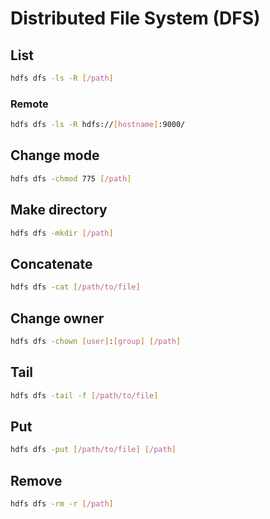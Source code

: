 # Distributed File System (DFS)

## List

```sh
hdfs dfs -ls -R [/path]
```

### Remote

```sh
hdfs dfs -ls -R hdfs://[hostname]:9000/
```

## Change mode

```sh
hdfs dfs -chmod 775 [/path]
```

## Make directory

```sh
hdfs dfs -mkdir [/path]
```

## Concatenate

```sh
hdfs dfs -cat [/path/to/file]
```

## Change owner

```sh
hdfs dfs -chown [user]:[group] [/path]
```

## Tail

```sh
hdfs dfs -tail -f [/path/to/file]
```

## Put

```sh
hdfs dfs -put [/path/to/file] [/path]
```

## Remove

```sh
hdfs dfs -rm -r [/path]
```
